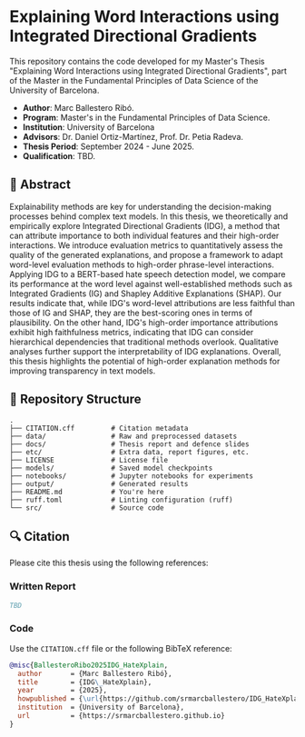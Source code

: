 # Explaining Word Interactions using Integrated Directional Gradients
This repository contains the code developed for my Master's Thesis "Explaining Word Interactions using Integrated Directional Gradients", part of the Master in the Fundamental Principles of Data Science of the University of Barcelona.


- **Author**: Marc Ballestero Ribó.
- **Program**: Master's in the Fundamental Principles of Data Science.
- **Institution**: University of Barcelona
- **Advisors**: Dr. Daniel Ortiz-Martínez, Prof. Dr. Petia Radeva.
- **Thesis Period**: September 2024 - June 2025.
- **Qualification**: TBD.


## 🧾 Abstract
Explainability methods are key for understanding the decision-making processes behind complex text models. In this thesis, we theoretically and empirically explore Integrated Directional Gradients (IDG), a method that can attribute importance to both individual features and their high-order interactions. We introduce evaluation metrics to quantitatively assess the quality of the generated explanations, and propose a framework to adapt word-level evaluation methods to high-order phrase-level interactions. Applying IDG to a BERT-based hate speech detection model, we compare its performance at the word level against well-established methods such as Integrated Gradients (IG) and Shapley Additive Explanations (SHAP). Our results indicate that, while IDG's word-level attributions are less faithful than those of IG and SHAP, they are the best-scoring ones in terms of plausibility. On the other hand, IDG's high-order importance attributions exhibit high faithfulness metrics, indicating that IDG can consider hierarchical dependencies that traditional methods overlook. Qualitative analyses further support the interpretability of IDG explanations. Overall, this thesis highlights the potential of high-order explanation methods for improving transparency in text models.


## 📁 Repository Structure
```
.
├── CITATION.cff         # Citation metadata
├── data/                # Raw and preprocessed datasets
├── docs/                # Thesis report and defence slides
├── etc/                 # Extra data, report figures, etc.
├── LICENSE              # License file
├── models/              # Saved model checkpoints
├── notebooks/           # Jupyter notebooks for experiments
├── output/              # Generated results
├── README.md            # You're here
├── ruff.toml            # Linting configuration (ruff)
└── src/                 # Source code
```


## 🔍 Citation
Please cite this thesis using the following references:

### **Written Report**
```bibtex
TBD
```

### **Code**
Use the `CITATION.cff` file or the following BibTeX reference:
```bibtex
@misc{BallesteroRibo2025IDG_HateXplain,
  author       = {Marc Ballestero Ribó},
  title        = {IDG\_HateXplain},
  year         = {2025},
  howpublished = {\url{https://github.com/srmarcballestero/IDG_HateXplain}},
  institution  = {University of Barcelona},
  url          = {https://srmarcballestero.github.io}
}
```
